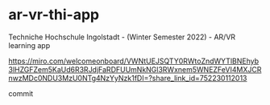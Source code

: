 # ar-vr-thi-app
Techniche Hochschule Ingolstadt - (Winter Semester 2022) - AR/VR learning app

https://miro.com/welcomeonboard/VWNtUEJSQTY0RWtoZndWYTlBNEhyb3lHZGFZem5KaUd6R3RJdjFaRDFUUmNkNGl3RWxnem5WNEZFeVI4MXJCRnwzMDc0NDU3MzU0NTg4NzYyNzk1fDI=?share_link_id=752230112013


commit
